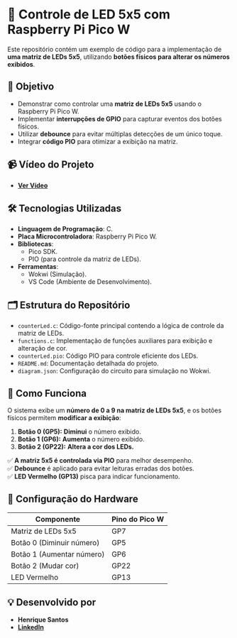 # 🔢 Controle de LED 5x5 com Raspberry Pi Pico W  

Este repositório contém um exemplo de código para a implementação de **uma matriz de LEDs 5x5**, utilizando **botões físicos para alterar os números exibidos**.  

## 🎯 Objetivo  

- Demonstrar como controlar uma **matriz de LEDs 5x5** usando o Raspberry Pi Pico W.  
- Implementar **interrupções de GPIO** para capturar eventos dos botões físicos.  
- Utilizar **debounce** para evitar múltiplas detecções de um único toque.  
- Integrar **código PIO** para otimizar a exibição na matriz.  

## 📹 Vídeo do Projeto  

- **[Ver Vídeo](#)**   

## 🛠️ Tecnologias Utilizadas  

- **Linguagem de Programação**: C.  
- **Placa Microcontroladora**: Raspberry Pi Pico W.  
- **Bibliotecas**:  
  - Pico SDK.  
  - PIO (para controle da matriz de LEDs).  
- **Ferramentas**:  
  - Wokwi (Simulação).  
  - VS Code (Ambiente de Desenvolvimento).  

## 🗂️ Estrutura do Repositório  

- `counterLed.c`: Código-fonte principal contendo a lógica de controle da matriz de LEDs.  
- `functions.c`: Implementação de funções auxiliares para exibição e alteração de cor.  
- `counterLed.pio`: Código PIO para controle eficiente dos LEDs.  
- `README.md`: Documentação detalhada do projeto.  
- `diagram.json`: Configuração do circuito para simulação no Wokwi.  

## 🚀 Como Funciona  

O sistema exibe um **número de 0 a 9 na matriz de LEDs 5x5**, e os botões físicos permitem **modificar a exibição**:  

1. **Botão 0 (GP5):** **Diminui** o número exibido.  
2. **Botão 1 (GP6):** **Aumenta** o número exibido.  
3. **Botão 2 (GP22):** **Altera a cor dos LEDs.**  

✅ **A matriz 5x5 é controlada via PIO** para melhor desempenho.  
✅ **Debounce** é aplicado para evitar leituras erradas dos botões.  
✅ **LED Vermelho (GP13)** pisca para indicar funcionamento.  

## 🔌 Configuração do Hardware  

| Componente        | Pino do Pico W |  
|------------------|---------------|  
| Matriz de LEDs 5x5 | GP7          |  
| Botão 0 (Diminuir número) | GP5  |  
| Botão 1 (Aumentar número) | GP6  |  
| Botão 2 (Mudar cor) | GP22  |  
| LED Vermelho | GP13  |  

## 💡 Desenvolvido por  

- **Henrique Santos**  
- **[LinkedIn](https://www.linkedin.com/in/dev-henriqueo-santos/)**  

